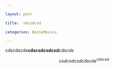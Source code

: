 ```yaml
---

layout: post

title:  sdcsdcsd

categories: BastaMexico

---
```


<p>cdscdscds<strong>cdscsdcsdcsd</strong><em>cdscds</em></p>
<p style="text-align: center;"><em>csdcsdcsdcdscds<sup>cdscsd</sup></em></p>